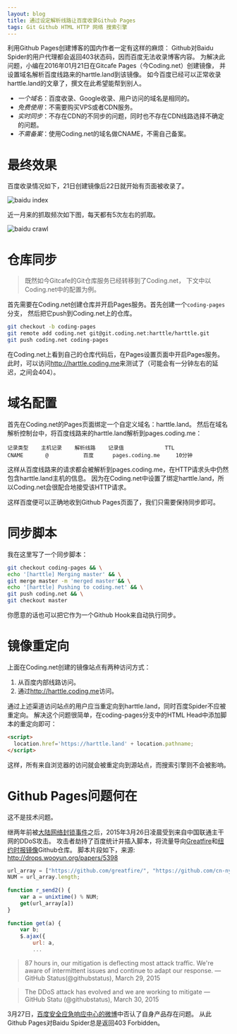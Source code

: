 ```yaml
---
layout: blog
title: 通过设定解析线路让百度收录Github Pages
tags: Git Github HTML HTTP 网络 搜索引擎
---
```


利用Github Pages创建博客的国内作者一定有这样的麻烦：
Github对Baidu Spider的用户代理都会返回403状态码，因而百度无法收录博客内容。
为解决此问题，小编在2016年01月21日在Gitcafe Pages（今Coding.net）创建镜像，
并设置域名解析百度线路来的harttle.land到该镜像。
如今百度已经可以正常收录harttle.land的文章了，撰文在此希望能帮到别人。

* *一个域名*：百度收录、Google收录、用户访问的域名是相同的。
* *免费使用*：不需要购买VPS或者CDN服务。
* *实时同步*：不存在CDN的不同步的问题，同时也不存在CDN线路选择不确定的问题。
* *不需备案*：使用Coding.net的域名做CNAME，不需自己备案。

# 最终效果

百度收录情况如下，21日创建镜像后22日就开始有页面被收录了。

![baidu index](/assets/img/blog/baidu-index@2x.jpg)

<!--more-->

近一月来的抓取频次如下图，每天都有5次左右的抓取。

![baidu crawl](/assets/img/blog/baidu-crawl@2x.jpg)

# 仓库同步

> 既然如今Gitcafe的Git仓库服务已经转移到了Coding.net，
> 下文中以Coding.net中的配置为例。

首先需要在Coding.net创建仓库并开启Pages服务。首先创建一个`coding-pages`分支，
然后把它push到Coding.net上的仓库。

```bash
git checkout -b coding-pages
git remote add coding.net git@git.coding.net:harttle/harttle.git
git push coding.net coding-pages
```

在Coding.net上看到自己的仓库代码后，在Pages设置页面中开启Pages服务。
此时，可以访问<http://harttle.coding.me>来测试了（可能会有一分钟左右的延迟，之间会404）。

# 域名配置

首先在Coding.net的Pages页面绑定一个自定义域名：harttle.land。
然后在域名解析控制台中，将百度线路来的harttle.land解析到pages.coding.me：

```
记录类型 	主机记录 	解析线路 	记录值	            TTL	
CNAME	    @	        百度	    pages.coding.me	    10分钟
```

这样从百度线路来的请求都会被解析到pages.coding.me，在HTTP请求头中仍然包含harttle.land主机的信息。
因为在Coding.net中设置了绑定harttle.land，所以Coding.net会很配合地接受该HTTP请求。

这样百度便可以正确地收到Github Pages页面了，我们只需要保持同步即可。

# 同步脚本

我在这里写了一个同步脚本：

```bash
git checkout coding-pages && \
echo '[harttle] Merging master' && \
git merge master -m 'merged master'&& \
echo '[harttle] Pushing to coding.net' && \
git push coding.net && \
git checkout master
```

你愿意的话也可以把它作为一个Github Hook来自动执行同步。

# 镜像重定向

上面在Coding.net创建的镜像站点有两种访问方式：

1. 从百度内部线路访问。
2. 通过<http://harttle.coding.me>访问。

通过上述渠道访问站点的用户应当重定向到harttle.land，同时百度Spider不应被重定向。
解决这个问题很简单，在coding-pages分支中的HTML Head中添加脚本的重定向即可：

```html
<script>
  location.href='https://harttle.land' + location.pathname;
</script>
```

这样，所有来自浏览器的访问就会被重定向到源站点，而搜索引擎则不会被影响。

# Github Pages问题何在

这不是技术问题。

继两年前被[大陆网络封锁事件][weibo]之后，2015年3月26日凌晨受到来自中国联通主干网的DDoS攻击。
攻击者劫持了百度统计并插入脚本，将流量导向[Greatfire][greatfire]和[纽约时报镜像][cnnytimes]Github仓库。
脚本片段如下，来源: <http://drops.wooyun.org/papers/5398>

```javascript
url_array = ["https://github.com/greatfire/", "https://github.com/cn-nytimes/"];
NUM = url_array.length;
 
function r_send2() {
    var a = unixtime() % NUM;
    get(url_array[a])
}
 
function get(a) {
    var b;
    $.ajax({
        url: a,
        ...
```

> 87 hours in, our mitigation is deflecting most attack traffic. We're aware of intermittent issues and continue to adapt our response.
> — GitHub Status(@githubstatus), March 29, 2015

> The DDoS attack has evolved and we are working to mitigate
> — GitHub Statu (@githubstatus), March 30, 2015

3月27日，[百度安全应急响应中心的微博][baidu]中否认了自身产品存在问题。
从此Github Pages对Baidu Spider总是返回403 Forbidden。

[wiki]: https://zh.wikipedia.org/wiki/GitHub
[weibo]: http://weibo.com/1197161814/zfGjQaBDB?type=comment#_rnd1459698644805
[greatfire]: https://github.com/greatfire
[cnnytimes]: https://github.com/cn-nytimes
[baidu]: http://weibo.com/3326069452/Caw7wsZ1L?type=comment#_rnd1459700002389
